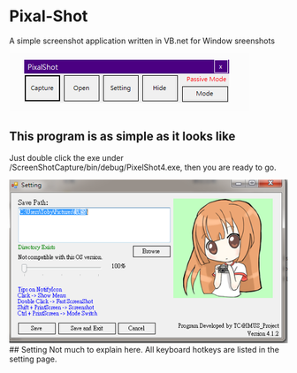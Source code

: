 # Pixal-Shot
A simple screenshot application written in VB.net for Window sreenshots

<img src="https://raw.githubusercontent.com/tobychui/Pixal-Shot/master/2018-03-16_18-41-36.png">

## This program is as simple as it looks like
Just double click the exe under /ScreenShotCapture/bin/debug/PixelShot4.exe, then you are ready to go.

<img src="https://raw.githubusercontent.com/tobychui/Pixal-Shot/master/2018-03-16_18-42-03.png">
## Setting
Not much to explain here. All keyboard hotkeys are listed in the setting page.
